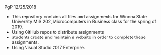 PgP 12/25/2018 
* This repository contains all files and assignments for Winona State University MIS 202, Microcomputers in Business class for the spring of 2019.
* Using GitHub repos to distribute assignments
* students create and maintain a website in order to complete these assignments. 
* Using Visual Studio 2017 Enterprise.
